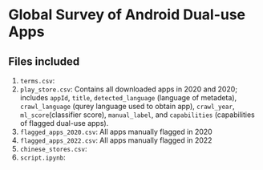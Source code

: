 # Global Survey of Android Dual-use Apps

## Files included
1. `terms.csv`: 
2. `play_store.csv`: Contains all downloaded apps in 2020 and 2020; includes `appId`, `title`, `detected_language` (language of metadeta), `crawl_language` (qurey language used to obtain app), `crawl_year`, `ml_score`(classifier score), `manual_label`, and `capabilities` (capabilities of flagged dual-use apps).
3. `flagged_apps_2020.csv`: All apps manually flagged in 2020
4. `flagged_apps_2022.csv`: All apps manually flagged in 2022
5. `chinese_stores.csv`: 
6. `script.ipynb`: 
